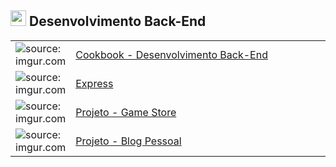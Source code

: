 <h2><img src="https://cdn-icons-png.flaticon.com/512/6213/6213731.png" title="source: imgur.com" width="25px"/> Desenvolvimento Back-End</h2>

<table width="100%">
	<tr>
        <td width="400px"><img src="https://cdn-icons-png.flaticon.com/512/7984/7984225.png" title="source: imgur.com" /></td>
        <td width="90%"><a href="https://github.com/Anttonino/bootcamp-generation/blob/main/Desenvolvimento%20Back-end/Back-End%20Cookbook/README.md">Cookbook - Desenvolvimento Back-End</a></td>
    </tr>
    <tr>
        <td><img src="https://upload.wikimedia.org/wikipedia/commons/thumb/8/88/Status_iucn_EX_icon.svg/480px-Status_iucn_EX_icon.svg.png" title="source: imgur.com"/></td>
        <td><a href="https://github.com/Anttonino/bootcamp-generation/tree/main/Desenvolvimento%20Back-end/Express">Express</a></td>
    </tr>
    <tr>
        <td><img src="https://cdn-icons-png.flaticon.com/512/5804/5804857.png" title="source: imgur.com"/></td>
        <td><a href="https://github.com/Anttonino/bootcamp-generation/tree/main/Desenvolvimento%20Back-end/Blog%20Pessoal">Projeto - Game Store</a></td>
    </tr>
    <tr>
        <td><img src="https://cdn-icons-png.flaticon.com/512/4118/4118402.png" title="source: imgur.com"/></td>
        <td><a href="https://github.com/Anttonino/bootcamp-generation/tree/main/Desenvolvimento%20Back-end/Loja%20de%20games">Projeto - Blog Pessoal</a></td>
    </tr>
</table>
